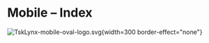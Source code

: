 # Mobile – Index

![TskLynx-mobile-oval-logo.svg](TskLynx-mobile-oval-logo.svg){width=300 border-effect="none"}

